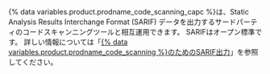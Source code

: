 {% data variables.product.prodname_code_scanning_capc %}は、Static Analysis Results Interchange Format (SARIF) データを出力するサードパーティのコードスキャンニングツールと相互運用できます。 SARIFはオープン標準です。 詳しい情報については「[{% data variables.product.prodname_code_scanning %}のためのSARIF出力](/github/finding-security-vulnerabilities-and-errors-in-your-code/sarif-support-for-code-scanning)」を参照してください。
